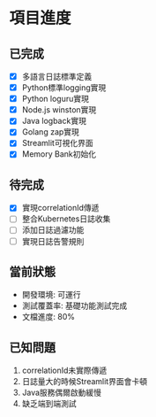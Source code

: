 # 項目進度

## 已完成
- [x] 多語言日誌標準定義
- [x] Python標準logging實現
- [x] Python loguru實現
- [x] Node.js winston實現
- [x] Java logback實現
- [x] Golang zap實現
- [x] Streamlit可視化界面
- [x] Memory Bank初始化

## 待完成
- [x] 實現correlationId傳遞
- [ ] 整合Kubernetes日誌收集
- [ ] 添加日誌過濾功能
- [ ] 實現日誌告警規則

## 當前狀態
- 開發環境: 可運行
- 測試覆蓋率: 基礎功能測試完成
- 文檔進度: 80%

## 已知問題
1. correlationId未實際傳遞
2. 日誌量大的時候Streamlit界面會卡頓
3. Java服務偶爾啟動緩慢
4. 缺乏端到端測試
